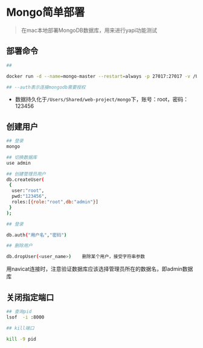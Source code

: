
# Mongo简单部署

> 在mac本地部署MongoDB数据库，用来进行yapi功能测试

## 部署命令

```bash
## 

docker run -d --name=mongo-master --restart=always -p 27017:27017 -v /Users/Shared/web-project/mongo:/data/db   mongo --auth

## --auth表示连接mongodb需要授权
```

- 数据持久化于`/Users/Shared/web-project/mongo`下，账号：root，密码：123456

## 创建用户

```bash
## 登录
mongo

## 切换数据库
use admin

## 创建管理员用户
db.createUser(
 {
  user:"root",
  pwd:"123456",
  roles:[{role:"root",db:"admin"}]
 }
);

## 登录

db.auth("用户名","密码")

## 删除用户

db.dropUser(<user_name>)    删除某个用户，接受字符串参数


```

用navicat连接时，注意验证数据库应该选择管理员所在的数据名，即admin数据库

## 关闭指定端口

```bash
## 查询pid
lsof  -i :8000

## kill端口

kill -9 pid

```
